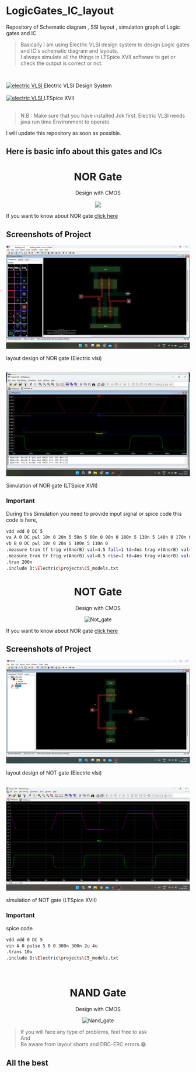 # LogicGates_IC_layout


Repository of Schematic diagram , SSI layout , simulation graph of Logic gates and IC 

> Basically I am using Electric VLSI design system to design Logic gates and IC's schematic diagram and layouts. <br>
> I always simulate all the things in LTSpice XVII software to get or check the output is correct or not.

<pre>  </pre>
  <a href="https://en.wikipedia.org/wiki/Electric_(software)" target="_blank">
    <img src="https://www.gnu.org/software/electric/electric.jpg" alt="electric VLSI" width="40" height="40"/>
  </a>
  Electric VLSI Design System
  <br><br>
 <a href="https://www.analog.com/en/design-center/design-tools-and-calculators/ltspice-simulator.html" target="_blank">
   <img src="https://ez.analog.com/cfs-file/__key/communityserver-components-groupavatars/00-00-00-06-51/LTspice_2D00_Icon.png_2D00_320x240.png.png" alt="electric VLSI" width="40" height="40"/>
</a>
  LTSpice XVII
  <br><br>
  
> N.B : Make sure that you have installed Jdk first. Electric VLSI needs java run time Environment to operate.


I will update this repository as soon as possible.
## Here is basic info about this gates and ICs

<div align="center">
  
# NOR Gate
  

 Design with CMOS
  
  <img align="center" src="https://eepower.com/uploads/articles/basic-cmos-logic-gates-fig3.jpg">
  </div>
  
If you want to know about NOR gate [click here](https://en.wikipedia.org/wiki/NOR_gate)
  
<div align="left">
  
## Screenshots of Project
  
</div>
  
  
<img src="https://raw.githubusercontent.com/AmitBarman99/LogicGates_IC_layout/master/NOR_gate/Screenshot%20(11).png" alt="Nor_layout_vlsi">
  
layout design of NOR gate (Electric vlsi)
  
<br>
<img src="https://raw.githubusercontent.com/AmitBarman99/LogicGates_IC_layout/master/NOR_gate/Screenshot%20(3).png" alt="Nor_simulation">
  
Simulation of NOR gate (LTSpice XVII)
  
<div align="left">
  
### Important


During this Simulation you need to provide input signal or spice code
this code is here,
  
  ```bash
vdd vdd 0 DC 5
va A 0 DC pwl 10n 0 20n 5 50n 5 60n 0 90n 0 100n 5 130n 5 140n 0 170n 0 180n 5
vb B 0 DC pwl 10n 0 20n 5 100n 5 110n 0
.measure tran tf trig v(AnorB) val=4.5 fall=1 td=4ns trag v(AnorB) val=0.5 fall=1
.measure tran tr trig v(AnorB) val=0.5 rise=1 td=4ns trag v(AnorB) val=4.5 rise=1
.tran 200n
.include D:\Electric\projects\C5_models.txt
  ```

<div align="center">

# NOT Gate

Design with CMOS

<img src="https://computationstructures.org/notes/images/cmos-inverter.png" alt="Not_gate">
</div>

If you want to know about NOR gate [click here](https://en.wikipedia.org/wiki/Inverter_(logic_gate))

## Screenshots of Project

<img src="https://github.com/AmitBarman99/LogicGates_IC_layout/blob/master/NOT_gate/Screenshot%20(20).png?raw=true" alt="layout">

layout design of NOT gate (Electric vlsi)

<br>

<img src="https://github.com/AmitBarman99/LogicGates_IC_layout/blob/master/NOT_gate/Screenshot%20(18).png?raw=true" alt="simulation">

simulation of NOT gate (LTSpice XVII)


### Important

spice code

```bash
vdd vdd 0 DC 5
vin A 0 pulse 5 0 0 300n 300n 2u 4u
.trans 10u
.include D:\Electric\projects\C5_models.txt
```
<br>

<div align="center">

# NAND Gate

Design with CMOS

<img src="" alt="Nand_gate">
</div>



> If you will face any type of problems, feel free to ask <br>
> And <br>
> Be aware from layout shorts and DRC-ERC errors.😁
  
## All the best
  
</div>
